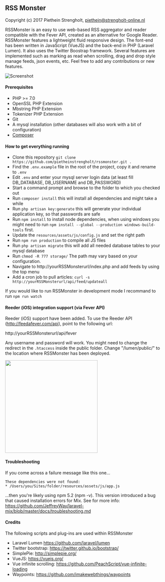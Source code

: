 ## RSS Monster

Copyright (c) 2017 Piethein Strengholt, piethein@strengholt-online.nl

RSSMonster is an easy to use web-based RSS aggregator and reader compatible with the Fever API, created as an alternative for Google Reader.
RSSMonster features a lightweight fluid responsive design. The font-end has been written in JavaScript (VueJS) and the back-end in PHP (Laravel Lumen). It also uses the Twitter Boostrap framework. Several features are implemented such as marking as read when scrolling, drag and drop style manage feeds, json events, etc. Feel free to add any contributions or new features.

![Screenshot](resources/assets/images/screenshots/screenshot01.png)

#### Prerequisites
* PHP >= 7.0
* OpenSSL PHP Extension
* Mbstring PHP Extension
* Tokenizer PHP Extension
* Git
* A mysql installation (other databases will also work with a bit of configuration)
* [Composer](https://getcomposer.org/)

#### How to get everything running
* Clone this repository `git clone https://github.com/pietheinstrengholt/rssmonster.git .`
* Find the `.env.example` file in the root of the project, copy it and rename to `.env`
* Edit `.env` and enter your mysql server login data (at least fill DB_DATABASE, DB_USERNAME and DB_PASSWORD)
* Start a command prompt and browse to the folder to which you checked out
* Run `composer install` this will install all dependencies and might take a while
* Run `php artisan key:generate` this will generate your individual application key, so that passwords are safe
* Run `npm install` to install node dependencies, when using windows you might need to run `npm install --global --production windows-build-tools` first.
* Update the `resources/assets/js/config.js` and set the right path
* Run `npm run production` to compile all JS files
* Run `php artisan migrate` this will add all needed database tables to your mysql database
* Run `chmod -R 777 storage/`
The path may vary based on your configuration.
* Navigate to http://yourRSSMonsterurl/index.php and add feeds by using the top menu
* Add a cron job to pull articles: `curl -s http://yourRSSMonsterurl/api/feed/updateall`

If you would like to run RSSMonster in development mode I recommand to run `npm run watch`

#### Reeder (iOS) integration support (via Fever API)
Reeder (iOS) support have been added. To use the Reeder API (http://feedafever.com/api), point to the following url:

http://yourRSSMonsterurl/api/fever

Any username and password will work.
You might need to change the redirect in the `.htaccess` inside the public folder.
Change "/lumen/public/" to the location where RSSMonster has been deployed.

<img src="http://www.strengholt-online.nl/wp-content/uploads/2016/fever.png" width="300px">


#### Troubleshooting
If you come across a failure message like this one...

```
These dependencies were not found:
* /Users/you/Sites/folder/resources/assets/js/app.js
```
...then you're likely using npm 5.2 (npm -v). This version introduced a bug that caused installation errors for Mix. See for more info: https://github.com/JeffreyWay/laravel-mix/blob/master/docs/troubleshooting.md

#### Credits

The following scripts and plug-ins are used within RSSMonster

* Laravel Lumen https://github.com/laravel/lumen
* Twitter bootstrap: https://twitter.github.io/bootstrap/
* SimplePie: http://simplepie.org/
* VueJS: https://vuejs.org/
* Vue infinite scrolling: https://github.com/PeachScript/vue-infinite-loading
* Waypoints: https://github.com/imakewebthings/waypoints
